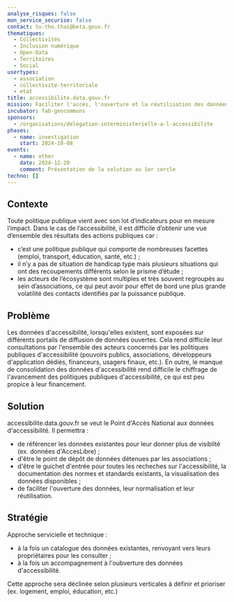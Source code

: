 ```yaml
---
analyse_risques: false
mon_service_securise: false
contact: tu-tho.thai@beta.gouv.fr
thematiques:
  - Collectivités
  - Inclusion numérique
  - Open-Data
  - Territoires
  - Social
usertypes:
  - association
  - collectivite-territoriale
  - etat
title: accessibilite.data.gouv.fr
mission: Faciliter l'accès, l'ouverture et la réutilisation des données d'accessiblité par tous
incubator: fab-geocommuns
sponsors:
  - /organisations/delegation-interministerielle-a-l-accessibilite
phases:
  - name: investigation
    start: 2024-10-08
events:
  - name: other
    date: 2024-12-20
    comment: Présentation de la solution au 1er cercle
techno: []
---
```

## Contexte
Toute politique publique vient avec son lot d’indicateurs pour en mesure l’impact. Dans le cas de l’accessibilité, il est difficile d’obtenir une vue d’ensemble des résultats des actions publiques car :
* c’est une politique publique qui comporte de nombreuses facettes (emploi, transport, éducation, santé, etc.) ;
* il n’y a pas de situation de handicap type mais plusieurs situations qui ont des recoupements différents selon le prisme d’étude ;
* les acteurs de l’écosystème sont multiples et très souvent regroupés au sein d’associations, ce qui peut avoir pour effet de bord une plus grande volatilité des contacts identifiés par la puissance publique.

## Problème
Les données d'accessibilité, lorsqu'elles existent, sont exposées sur différents portails de diffusion de données ouvertes. Cela rend difficile leur consultations par l'ensemble des acteurs concernés par les politiques publiques d'accessibilité (pouvoirs publics, associations, développeurs d'application dédiés, financeurs, usagers finaux, etc.).
En outre, le manque de consolidation des données d'accessibilité rend difficile le chiffrage de l'avancement des politiques publiques d'accessibilité, ce qui est peu propice à leur financement.

## Solution
accessibilite.data.gouv.fr se veut le Point d'Accès National aux données d'accessibilité. Il permettra :
* de référencer les données existantes pour leur donner plus de visiblité (ex. données d'AccesLibre) ; 
* d'être le point de dépôt de données détenues par les associations ;
* d'être le guichet d'entrée pour toutes les recheches sur l'accessibilité, la documentation des normes et standards existants, la visualisation des données disponibles ;
* de faciliter l'ouverture des données, leur normalisation et leur réutilisation. 

## Stratégie
Approche servicielle et technique :
* à la fois un catalogue des données existantes, renvoyant vers leurs propriétaires pour les consulter ; 
* à la fois un accompagnement à l'oubverture des données d'accessibilité. 

Cette approche sera déclinée selon plusieurs verticales à définir et prioriser (ex. logement, emploi, éducation, etc.)
